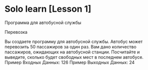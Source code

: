 # Solo learn [Lesson 1]

Программа для автобусной службы

Перевозка 

Вы создаете программу для автобусной службы. Автобус может перевозить 50 пассажиров за один раз. Вам дано количество пассажиров, ожидающих на автобусной станции. Посчитайте и выведите, сколько будет свободных мест в последнем автобусе. 
Пример Входных Данных: 126 
Пример Выходных Данных: 24
